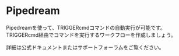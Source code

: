 # Pipedream

Pipedreamを使って、TRIGGERcmdコマンドの自動実行が可能です。TRIGGERcmd経由でコマンドを実行するワークフローを作成しましょう。

詳細は公式ドキュメントまたはサポートフォーラムをご覧ください。
